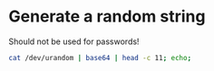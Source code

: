 # Generate a random string

Should not be used for passwords!

```bash
cat /dev/urandom | base64 | head -c 11; echo;
```

